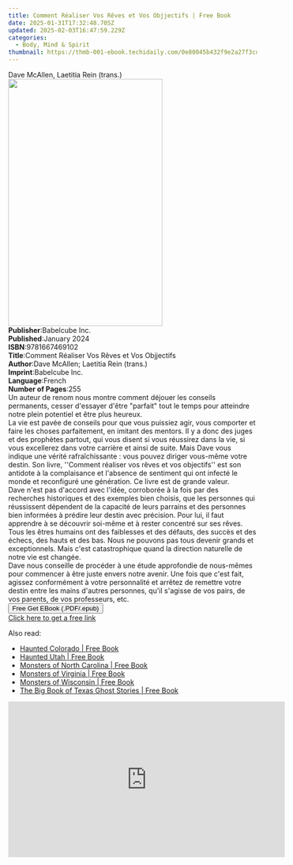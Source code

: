 ```yaml
---
title: Comment Réaliser Vos Rêves et Vos Objjectifs | Free Book
date: 2025-01-31T17:32:48.705Z
updated: 2025-02-03T16:47:59.229Z
categories:
  - Body, Mind & Spirit
thumbnail: https://thmb-001-ebook.techidaily.com/0e80045b432f9e2a27f3cd23947204629e47eb8945fcef673183781c2c103bd8.jpg
---
```

<main id="book-container">
  <div class="flex flex-col">
    <div class="book-brief flex-1 py-6 px-4 sm:p-6 md:py-10 md:px-8">
      <!-- brief-->
      <div class="book-brief-main">Dave McAllen, Laetitia Rein (trans.)</div>
    </div>
    <div
      class="book-meta-info flex-1 grid gap-4 col-start-1 col-end-3 row-start-1 sm:mb-6 sm:grid-cols-4 lg:gap-6 lg:col-start-2 lg:row-end-6 lg:row-span-6 lg:mb-0"
    >
      <div
        class="book-meta-info-left place-content-center mt-4 p-4 text-sm leading-6 col-start-2 col-span-2 dark:text-slate-400"
      >
        <img
          class="w-full h-500 object-cover rounded-lg sm:h-255 sm:col-span-2 lg:col-span-full"
          src="https://img-001-ebook.techidaily.com/663c70fd3b7851d02b067eaf77c4bf32c33b4af9284389dbc53a7b0f5dbce28c.jpg"
          alt=""
          width="312"
          height="500"
        />
      </div>
      <div
        class="book-meta-info-right mt-2 col-start-1 row-start-2 col-span-3 self-center"
      >
        <!-- meta data  -->
        <div class="flex flex-col px-4 md:px-8">
          <div class="flex-1">
            <strong>Publisher</strong>:<span class="px-2">Babelcube Inc.</span>
          </div>
          <div class="flex-1">
            <strong>Published</strong>:<span class="px-2">January 2024</span>
          </div>
          <div class="flex-1">
            <strong>ISBN</strong>:<span class="px-2">9781667469102</span>
          </div>
          <div class="flex-1">
            <strong>Title</strong>:<span class="px-2"
              >Comment Réaliser Vos Rêves et Vos Objjectifs</span
            >
          </div>
          <div class="flex-1">
            <strong>Author</strong>:<span class="px-2"
              >Dave McAllen; Laetitia Rein (trans.)</span
            >
          </div>
          <div class="flex-1">
            <strong>Imprint</strong>:<span class="px-2">Babelcube Inc.</span>
          </div>
          <div class="flex-1">
            <strong>Language</strong>:<span class="px-2">French</span>
          </div>
          <div class="flex-1">
            <strong>Number of Pages</strong>:<span class="px-2">255</span>
          </div>
        </div>
      </div>
    </div>
    <div class="book-description flex-1 py-6 px-4 sm:p-6 md:py-10 md:px-8">
      <div class="book-description-main">
        <div accordion-content="" id="description">
          Un auteur de renom nous montre comment déjouer les conseils
          permanents, cesser d'essayer d'être "parfait" tout le temps pour
          atteindre notre plein potentiel et être plus heureux.<br />La vie est
          pavée de conseils pour que vous puissiez agir, vous&nbsp;comporter et
          faire les choses parfaitement, en imitant des&nbsp;mentors. Il y a
          donc des juges et des prophètes partout, qui vous disent si vous
          réussirez dans la vie, si vous excellerez dans votre carrière et ainsi
          de suite. Mais Dave vous indique&nbsp;une vérité
          rafraîchissante&nbsp;: vous pouvez diriger vous-même votre destin. Son
          livre, ''Comment réaliser vos rêves et vos objectifs'' est son
          antidote à la&nbsp;complaisance et l'absence de sentiment qui
          ont&nbsp;infecté le monde et reconfiguré une génération. Ce livre est
          de&nbsp;grande valeur.<br />Dave n'est pas d'accord avec l'idée,
          corroborée à la fois par des recherches historiques et des exemples
          bien choisis, que les personnes qui réussissent dépendent&nbsp;de la
          capacité de leurs parrains et des personnes bien informées à prédire
          leur destin avec précision. Pour lui, il faut apprendre à se découvrir
          soi-même et à rester concentré sur ses rêves. Tous les êtres humains
          ont des faiblesses et des défauts, des succès et des échecs, des hauts
          et des bas. Nous ne pouvons pas tous devenir grands et exceptionnels.
          Mais c'est catastrophique quand&nbsp;la direction naturelle de notre
          vie est changée.<br />Dave nous conseille de procéder à une étude
          approfondie de nous-mêmes pour commencer à être juste envers notre
          avenir. Une fois que c'est fait, agissez conformément à
          votre&nbsp;personnalité et arrêtez de remettre votre destin entre les
          mains d'autres personnes,&nbsp;qu'il s'agisse de vos pairs, de vos
          parents, de vos professeurs, etc.<br />
        </div>
        <div class="accordion-fader"></div>
      </div>
    </div>
    <div class="book-excerpts flex-1 py-6 px-4 sm:p-6 md:py-10 md:px-8"></div>
    <div
      class="book-about-author flex-1 py-6 px-4 sm:p-6 md:py-10 md:px-8"
    ></div>
    <div class="book-free-get flex-1 py-6 px-4 sm:p-6 md:py-10 md:px-8">
      <button
        id="btn-free-get"
        class="bg-blue-500 hover:bg-blue-700 text-white font-bold py-2 px-4 rounded"
      >
        Free Get EBook (.PDF/.epub)
      </button>
      <div id="countdown-display" class="px-2 text-lg mt-2"></div>
      <a
        id="free-link"
        class="hidden bg-blue-500 hover:bg-blue-700 text-white font-bold py-2 px-4 rounded"
        href="https://www.ebooks.com/en-us/book/211341612/comment-r-aliser-vos-r-ves-et-vos-objjectifs/dave-mcallen/"
        target="_blank"
        >Click here to get a free link</a
      >
    </div>
    <script>
      let countdownTime = 0;
      let countdownInterval = null;
      document
        .getElementById('btn-free-get')
        .addEventListener('click', startCountdown);
      function startCountdown() {
        countdownTime = new Date().getTime() + 60000 * 3;
        countdownInterval = setInterval(updateCountdown, 1000);
        document.getElementById('btn-free-get').disabled = true;
        document
          .getElementById('btn-free-get')
          .classList.add('bg-gray-500', 'cursor-not-allowed');
      }
      function updateCountdown() {
        let currentTime = new Date().getTime();
        let timeLeft = countdownTime - currentTime;
        let secondsLeft = Math.floor(timeLeft / 1000);
        document.getElementById('countdown-display').innerHTML =
          `Remaining time: ${secondsLeft} seconds.`;
        if (secondsLeft <= 0) {
          clearInterval(countdownInterval);
          document.getElementById('btn-free-get').classList.add('hidden');
          document.getElementById('free-link').classList.remove('hidden');
          document.getElementById('countdown-display').innerHTML = '';
        }
      }
    </script>
  </div>
</main>

<ins class="adsbygoogle"
      style="display:block"
      data-ad-client="ca-pub-7571918770474297"
      data-ad-slot="8358498916"
      data-ad-format="auto"
      data-full-width-responsive="true"></ins>
    

<span class="atpl-alsoreadstyle">Also read:</span>
<div><ul>
<li><a href="https://novels-ebooks.techidaily.com/2526261-9780811744935-haunted-colorado/"><u>Haunted Colorado | Free Book</u></a></li>
<li><a href="https://novels-ebooks.techidaily.com/2526326-9780811748759-haunted-utah/"><u>Haunted Utah | Free Book</u></a></li>
<li><a href="https://novels-ebooks.techidaily.com/2526396-9780811753098-monsters-of-north-carolina/"><u>Monsters of North Carolina | Free Book</u></a></li>
<li><a href="https://novels-ebooks.techidaily.com/2526291-9780811745765-monsters-of-virginia/"><u>Monsters of Virginia | Free Book</u></a></li>
<li><a href="https://novels-ebooks.techidaily.com/2526263-9780811745017-monsters-of-wisconsin/"><u>Monsters of Wisconsin | Free Book</u></a></li>
<li><a href="https://novels-ebooks.techidaily.com/2526319-9781493043958-the-big-book-of-texas-ghost-stories/"><u>The Big Book of Texas Ghost Stories | Free Book</u></a></li>
</ul></div>

<!-- affiliate ads begin -->
<iframe width="560" height="315" src="https://www.youtube.com/embed/H2cXnI9oOvM?si=3nz2sBB124ln-83T" title="YouTube video player" frameborder="0" allow="accelerometer; autoplay; clipboard-write; encrypted-media; gyroscope; picture-in-picture; web-share" referrerpolicy="strict-origin-when-cross-origin" allowfullscreen></iframe>
<!-- affiliate ads end -->

